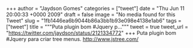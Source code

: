 
+++
author = "Jaydson Gomes"
categories = ["tweet"]
date = "Thu Jun 11 20:00:33 +0000 2009"
draft = false
image = "No media found for this Tweet"
slug = "1fb1446ea6b9044b86a3bb1b93e098e4138e1ab6"
tags = ["tweet"]
title = """Puta plugin bom #Jquery p..."""
tweet = true
tweet_url = "https://twitter.com/jaydson/status/2121334772"
+++
Puta plugin bom #Jquery para criar tree menus. http://www.jstree.com/
